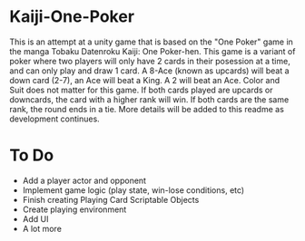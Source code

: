# Kaiji-One-Poker

This is an attempt at a unity game that is based on the "One Poker" game in the manga Tobaku Datenroku Kaiji: One Poker-hen. This game is a variant of poker where two players will only have 2 cards in their posession at a time, and can only play and draw 1 card. A 8-Ace (known as upcards) will beat a down card (2-7), an Ace will beat a King. A 2 will beat an Ace. Color and Suit does not matter for this game. If both cards played are upcards or downcards, the card with a higher rank will win. If both cards are the same rank, the round ends in a tie. More details will be added to this readme as development continues. 

# To Do
- Add a player actor and opponent 
- Implement game logic (play state, win-lose conditions, etc)
- Finish creating Playing Card Scriptable Objects
- Create playing environment 
- Add UI
- A lot more